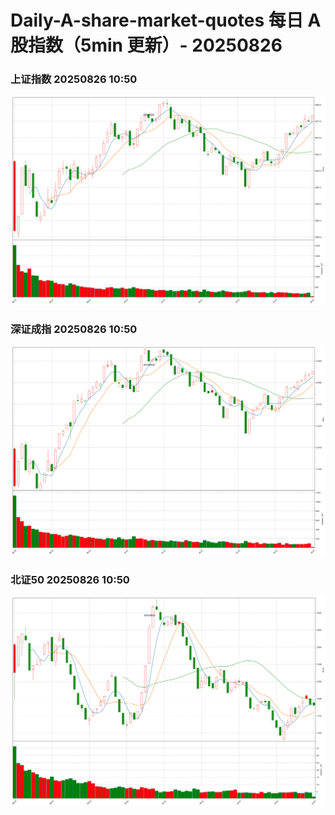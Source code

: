 
# Daily-A-share-market-quotes 每日 A 股指数（5min 更新）- 20250826

### 上证指数 20250826 10:50
![](./fig/2025/8/20250826-sh000001.png)

### 深证成指 20250826 10:50
![](./fig/2025/8/20250826-sz399001.png)

### 北证50 20250826 10:50
![](./fig/2025/8/20250826-bj899050.png)
